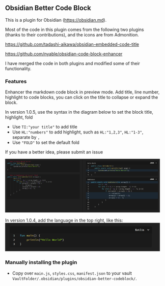 ## Obsidian Better Code Block

This is a plugin for Obsidian (https://obsidian.md).

Most of the code in this plugin comes from the following two plugins (thanks to their contributions), and the icons are from Admonition.

https://github.com/tadashi-aikawa/obsidian-embedded-code-title

https://github.com/nyable/obsidian-code-block-enhancer

I have merged the code in both plugins and modified some of their functionality.

### Features
Enhancer the markdown code block in preview mode. Add title, line number, highlight to code blocks, you can click on the title to collapse or expand the block.

In version 1.0.5, use the syntax in the diagram below to set the block title, highlight, fold

- Use `TI:"your title"` to add title
- Use `HL:"numbers"` to add highlight, such as `HL:"1,2,3"`, `HL:"1-3"`, separate by `,`
- Use `"FOLD"` to set the default fold

If you have a better idea, please submit an issue

![image20220606011534.png](screenshots/image20220606011534.png)

In version 1.0.4, add the language in the top right, like this:
![screenshots/image-20220601202203.png](screenshots/image-20220601202203.png)

### Manually installing the plugin

- Copy over `main.js`, `styles.css`, `manifest.json` to your vault `VaultFolder/.obsidian/plugins/obsidian-better-codeblock/`.
